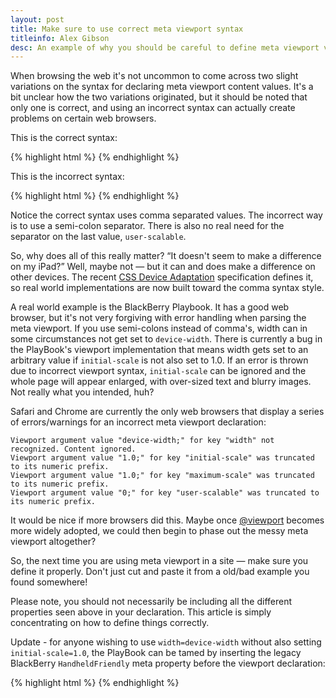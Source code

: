 ```yaml
---
layout: post
title: Make sure to use correct meta viewport syntax
titleinfo: Alex Gibson
desc: An example of why you should be careful to define meta viewport values using the correct syntax
---
```


When browsing the web it's not uncommon to come across two slight variations on the syntax for declaring meta viewport content values. It's a bit unclear how the two variations originated, but it should be noted that only one is correct, and using an incorrect syntax can actually create problems on certain web browsers.

This is the correct syntax:

{% highlight html %}
<meta name="viewport" content="width=device-width, initial-scale=1.0, maximum-scale=1.0, user-scalable=no" />
{% endhighlight %}

This is the incorrect syntax:

{% highlight html %}
<meta name="viewport" content="width=device-width; initial-scale=1.0; maximum-scale=1.0; user-scalable=no;" />
{% endhighlight %}

Notice the correct syntax uses comma separated values. The incorrect way is to use a semi-colon separator. There is also no real need for the separator on the last value, `user-scalable`.

So, why does all of this really matter? “It doesn't seem to make a difference on my iPad?” Well, maybe not — but it can and does make a difference on other devices. The recent [CSS Device Adaptation](http://dev.w3.org/csswg/css-device-adapt/) specification defines it, so real world implementations are now built toward the comma syntax style.

A real world example is the BlackBerry Playbook. It has a good web browser, but it's not very forgiving with error handling when parsing the meta viewport. If you use semi-colons instead of comma's, width can in some circumstances not get set to `device-width`. There is currently a bug in the PlayBook's viewport implementation that means width gets set to an arbitrary value if `initial-scale` is not also set to 1.0. If an error is thrown due to incorrect viewport syntax, `initial-scale` can be ignored and the whole page will appear enlarged, with over-sized text and blurry images. Not really what you intended, huh?

Safari and Chrome are currently the only web browsers that display a series of errors/warnings for an incorrect meta viewport declaration:

	Viewport argument value "device-width;" for key "width" not recognized. Content ignored.
	Viewport argument value "1.0;" for key "initial-scale" was truncated to its numeric prefix.
	Viewport argument value "1.0;" for key "maximum-scale" was truncated to its numeric prefix.
	Viewport argument value "0;" for key "user-scalable" was truncated to its numeric prefix.

It would be nice if more browsers did this. Maybe once [@viewport](http://dev.opera.com/articles/view/an-introduction-to-meta-viewport-and-viewport/) becomes more widely adopted, we could then begin to phase out the messy meta viewport altogether?

So, the next time you are using meta viewport in a site — make sure you define it properly. Don't just cut and paste it from a old/bad example you found somewhere!

Please note, you should not necessarily be including all the different properties seen above in your declaration. This article is simply concentrating on how to define things correctly.

Update - for anyone wishing to use `width=device-width` without also setting `initial-scale=1.0`, the PlayBook can be tamed by inserting the legacy BlackBerry `HandheldFriendly` meta property before the viewport declaration:

{% highlight html %}
<meta name="HandheldFriendly" content="True" />
<meta name="viewport" content="width=device-width" />
{% endhighlight %}